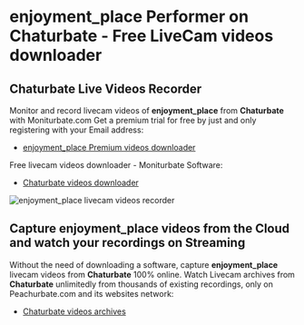 # enjoyment_place Performer on Chaturbate - Free LiveCam videos downloader

## Chaturbate Live Videos Recorder

Monitor and record livecam videos of **enjoyment_place** from **Chaturbate** with Moniturbate.com
Get a premium trial for free by just and only registering with your Email address:
* [enjoyment_place Premium videos downloader](https://moniturbate.com/request-demo-licence-key.html)

Free livecam videos downloader - Moniturbate Software:
* [Chaturbate videos downloader](https://moniturbate.com/moniturbate-download-software.html)

![enjoyment_place livecam videos recorder](https://peachurnet.com/templates/moniturbate-software.png)


## Capture enjoyment_place videos from the Cloud and watch your recordings on Streaming

Without the need of downloading a software, capture **enjoyment_place** livecam videos from **Chaturbate** 100% online.
Watch Livecam archives from **Chaturbate** unlimitedly from thousands of existing recordings, only on Peachurbate.com and its websites network:
* [Chaturbate videos archives](https://peachurnet.com/)